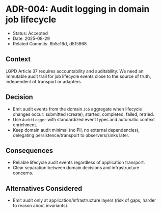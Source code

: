 # ADR-004: Audit logging in domain job lifecycle

- Status: Accepted
- Date: 2025-08-29
- Related Commits: 8b5c16d, d515968

## Context

LGPD Article 37 requires accountability and auditability. We need an immutable audit trail for job lifecycle events close to the source of truth, independent of transport or adapters.

## Decision

- Emit audit events from the domain `Job` aggregate when lifecycle changes occur: submitted (create), started, completed, failed, retried.
- Use `AuditLogger` with standardized event types and automatic context enrichment.
- Keep domain audit minimal (no PII, no external dependencies), delegating persistence/transport to observers/sinks later.

## Consequences

- Reliable lifecycle audit events regardless of application transport.
- Clear separation between domain decisions and infrastructure concerns.

## Alternatives Considered

- Emit audit only at application/infrastructure layers (risk of gaps, harder to reason about invariants).

